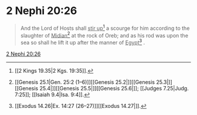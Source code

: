 # 2 Nephi 20:26

> And the Lord of Hosts shall <u>stir up</u>[^a] a scourge for him according to the slaughter of <u>Midian</u>[^b] at the rock of Oreb; and as his rod was upon the sea so shall he lift it up after the manner of <u>Egypt</u>[^c] .

[2 Nephi 20:26](https://www.churchofjesuschrist.org/study/scriptures/bofm/2-ne/20?lang=eng&id=p26#p26)


[^a]: [[2 Kings 19.35|2 Kgs. 19:35]].  
[^b]: [[Genesis 25.1|Gen. 25:2 (1–6)]][[Genesis 25.2|]][[Genesis 25.3|]][[Genesis 25.4|]][[Genesis 25.5|]][[Genesis 25.6|]]; [[Judges 7.25|Judg. 7:25]]; [[Isaiah 9.4|Isa. 9:4]].  
[^c]: [[Exodus 14.26|Ex. 14:27 (26–27)]][[Exodus 14.27|]].  
